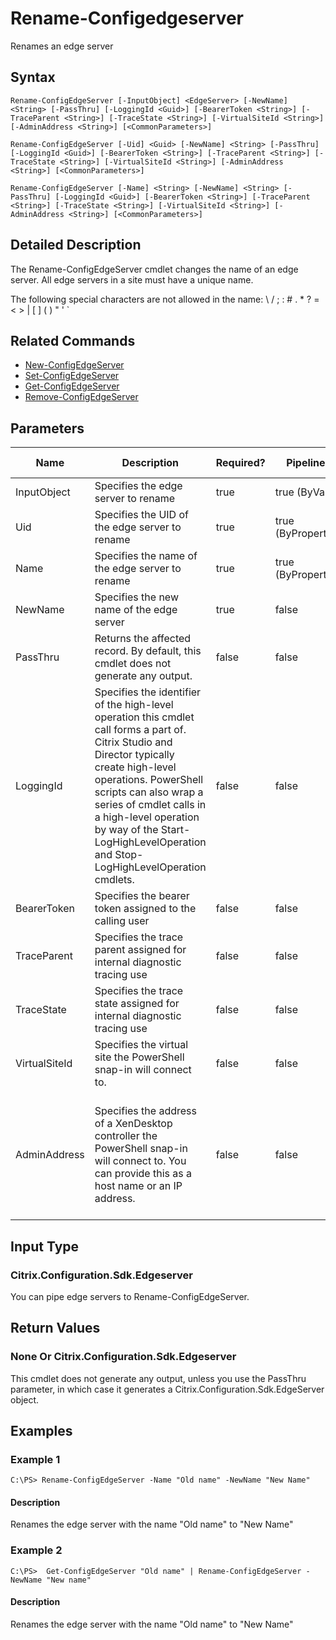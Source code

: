 ﻿
# Rename-Configedgeserver
Renames an edge server
## Syntax

```
Rename-ConfigEdgeServer [-InputObject] <EdgeServer> [-NewName] <String> [-PassThru] [-LoggingId <Guid>] [-BearerToken <String>] [-TraceParent <String>] [-TraceState <String>] [-VirtualSiteId <String>] [-AdminAddress <String>] [<CommonParameters>]  
  
Rename-ConfigEdgeServer [-Uid] <Guid> [-NewName] <String> [-PassThru] [-LoggingId <Guid>] [-BearerToken <String>] [-TraceParent <String>] [-TraceState <String>] [-VirtualSiteId <String>] [-AdminAddress <String>] [<CommonParameters>]  
  
Rename-ConfigEdgeServer [-Name] <String> [-NewName] <String> [-PassThru] [-LoggingId <Guid>] [-BearerToken <String>] [-TraceParent <String>] [-TraceState <String>] [-VirtualSiteId <String>] [-AdminAddress <String>] [<CommonParameters>]
```

## Detailed Description
The Rename-ConfigEdgeServer cmdlet changes the name of an edge server. All edge servers in a site must have a unique name.

The following special characters are not allowed in the name: \\ / ; : # . \* ? = &lt; &gt; | \[ \] ( ) " ' \`


## Related Commands

* [New-ConfigEdgeServer](../New-ConfigEdgeServer/)
* [Set-ConfigEdgeServer](../Set-ConfigEdgeServer/)
* [Get-ConfigEdgeServer](../Get-ConfigEdgeServer/)
* [Remove-ConfigEdgeServer](../Remove-ConfigEdgeServer/)
## Parameters
| Name   | Description | Required? | Pipeline Input | Default Value |
| --- | --- | --- | --- | --- |
| InputObject | Specifies the edge server to rename | true | true (ByValue) |  |
| Uid | Specifies the UID of the edge server to rename | true | true (ByPropertyName) |  |
| Name | Specifies the name of the edge server to rename | true | true (ByPropertyName) |  |
| NewName | Specifies the new name of the edge server | true | false |  |
| PassThru | Returns the affected record. By default, this cmdlet does not generate any output. | false | false | False |
| LoggingId | Specifies the identifier of the high-level operation this cmdlet call forms a part of. Citrix Studio and Director typically create high-level operations. PowerShell scripts can also wrap a series of cmdlet calls in a high-level operation by way of the Start-LogHighLevelOperation and Stop-LogHighLevelOperation cmdlets. | false | false |  |
| BearerToken | Specifies the bearer token assigned to the calling user | false | false |  |
| TraceParent | Specifies the trace parent assigned for internal diagnostic tracing use | false | false |  |
| TraceState | Specifies the trace state assigned for internal diagnostic tracing use | false | false |  |
| VirtualSiteId | Specifies the virtual site the PowerShell snap-in will connect to. | false | false |  |
| AdminAddress | Specifies the address of a XenDesktop controller the PowerShell snap-in will connect to. You can provide this as a host name or an IP address. | false | false | Localhost. Once a value is provided by any cmdlet, this value becomes the default. |

## Input Type

### Citrix.Configuration.Sdk.Edgeserver
You can pipe edge servers to Rename-ConfigEdgeServer.
## Return Values

### None Or Citrix.Configuration.Sdk.Edgeserver
This cmdlet does not generate any output, unless you use the PassThru parameter, in which case it generates a Citrix.Configuration.Sdk.EdgeServer object.
## Examples

### Example 1

```
C:\PS> Rename-ConfigEdgeServer -Name "Old name" -NewName "New Name"
```

#### Description
Renames the edge server with the name "Old name" to "New Name"
### Example 2

```
C:\PS>  Get-ConfigEdgeServer "Old name" | Rename-ConfigEdgeServer -NewName "New name"
```

#### Description
Renames the edge server with the name "Old name" to "New Name"
